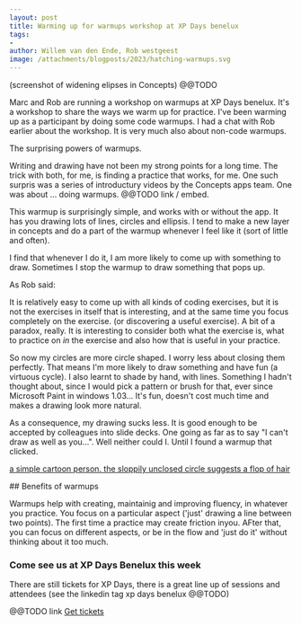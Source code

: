 ```yaml
---
layout: post
title: Warming up for warmups workshop at XP Days benelux
tags:
- 
author: Willem van den Ende, Rob westgeest
image: /attachments/blogposts/2023/hatching-warmups.svg
---
```


(screenshot of widening elipses in Concepts) @@TODO

Marc and Rob are running a workshop on warmups at XP Days benelux. It's a workshop to share the ways we warm up for practice. I've been warming up as a participant by doing some code warmups. I had a chat with Rob earlier about the workshop. It is very much also about non-code warmups.

The surprising powers of warmups.

Writing and drawing have not been my strong points for a long time. The trick with both, for me, is finding a practice that works, for me. One such surpris was a series of introductury videos by the Concepts apps team. One was about ... doing warmups. @@TODO link / embed.

This warmup is surprisingly simple, and works with or without the app. It has you drawing lots of lines, circles and ellipsis. I tend to make a new layer in concepts and do a part of the warmup whenever I feel like it (sort of little and often). 


I find that whenever I do it, I am more likely to come up with something to draw. Sometimes I stop the warmup to draw something that pops up.

As Rob said:

  It is relatively easy to come up with all kinds of coding exercises, but it is not the exercises in itself that is interesting, and at the same time you focus completely on the exercise. (or discovering a useful exercise). A bit of a paradox, really. It is interesting to consider both what the exercise is, what to practice on _in_ the exercise and also how that is useful in your practice.

So now my circles are more circle shaped. I worry less about closing them perfectly. That means I'm more likely to draw something and have fun (a virtuous cycle). I also learnt to shade by hand, with lines. Something I hadn't thought about, since I would pick a pattern or brush for that, ever since Microsoft Paint in windows 1.03... It's fun, doesn't cost much time and makes a drawing look more natural.

As a consequence, my drawing sucks less. It is good enough to be accepted by colleagues into slide decks. One going as far as to say "I can't draw as well as you...". Well neither could I. Until I found a warmup that clicked.

[a simple cartoon person. the sloppily unclosed circle suggests a flop of hair](/attachments/blogposts/2023/shade_circle.svg)


## Benefits of warmups

Warmups help with creating, maintainig and improving fluency, in whatever you practice. You focus on a particular aspect ('just' drawing a line between two points). The first time a practice may create friction inyou. AFter that, you can focus on different aspects, or be in the flow and 'just do it' without thinking about it too much. 

<aside>
<h3>Come see us at XP Days Benelux this week</h3>
<p>There are still tickets for XP Days, there is a great line up of sessions and attendees (see the linkedin tag xp days benelux @@TODO)
<p></p>
<div> @@TODO link
<a href="/training">Get tickets</a>
</div>
</aside>
